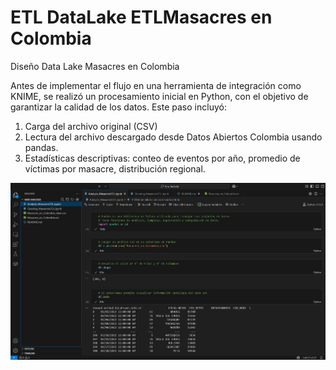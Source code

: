 # ETL DataLake ETLMasacres en Colombia

Diseño Data Lake Masacres en Colombia

Antes de implementar el flujo en una herramienta de integración como KNIME, se realizó un procesamiento inicial en Python, con el objetivo de garantizar la calidad de los datos. Este paso incluyó:

1.  Carga del archivo original (CSV)
2. Lectura del archivo descargado desde Datos Abiertos Colombia usando pandas.
3. Estadísticas descriptivas: conteo de eventos por año, promedio de víctimas por masacre, distribución regional.

![Diseño](Preprocessing_Cleaning.png)
